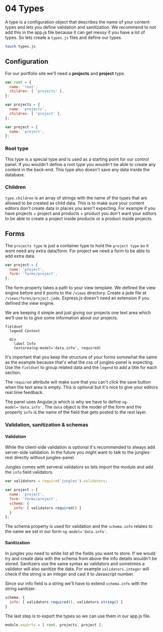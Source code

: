 # 04 Types

A type is a configuration object that describes the name of your content types and lets you define validation and sanitization. We recommend to not add this in the app.js file because it can get messy if you have a lot of types. So lets create a `types.js` files and define our types.

```sh
touch types.js
```

## Configuration

For our portfolio site we'll need a **projects** and **project** type.

```js
var root = {
  name: 'root',
  children: [ 'projects' ],
};

var projects = {
  name: 'projects',
  children: [ 'project' ],
};

var project = {
  name: 'project',
};
```

### Root type

This type is a special type and is used as a starting point for our control panel. If you wouldn't define a root type you wouldn't be able to create any content in the back-end. This type also doesn't save any data inside the database. 

### Children

`type.children` is an array of strings with the name of the types that are allowed to be created as child data. This is to make sure your content editors don't create data in places you aren't expecting. For example if you have projects + project and products + product you don't want your editors to be able to create a project inside products or a product inside projects.

## Forms

The `projects type` is just a container type to hold the `project type` so it wont need any extra data/form. For project we need a form to be able to add extra data.

```js
var project = {
  name: 'project',
  form: 'forms/project',
};
```

The form property takes a path to your view template. We defined the view engine before and it points to the `/views` directory. Create a jade file at `/views/forms/project.jade`. Express.js doesn't need an extension if you defined the view engine.

We are keeping it simple and just giving our projects one text area which we'll use to to give some information about our projects.

```jade
fieldset
  legend Content

  div
    label Info
    textarea(ng-model='data.info', required)
```

It's important that you keep the structure of your forms somewhat the same as the example because that's what the css of jungles-panel is expecting. Use the `fieldset` to group related data and the `legend` to add a title for each section.

The `required` attribute will make sure that you can't click the save button when the text area is empty. This is optional but it's nice to give your editors real time feedback.

The panel uses Angular.js which is why we have to define `ng-model='data.info'`. The `data` object is the model of the form and the property `info` is the name of the field that gets posted to the rest layer.

### Validation, sanitization & schemas

#### Validation

While the client-side validation is optional it's recommended to always add server-side validation. In the future you might want to talk to the jungles-rest directly without jungles-panel.

Jungles comes with serveral validators so lets import the module and add the `info` field validators.

```js
var validators = require('jungles').validators;
```

```js
var project = {
  name: 'project',
  form: 'forms/project',
  schema: {
    info: [ validators.required() ]
  }
};
```

The schema property is used for validation and the `schema.info` relates to the name we set in our form `ng-model='data.info'`. 

#### Sanitization

In jungles you need to white list all the fields you want to store. If we would try and create data with the schema from above the info details wouldn't be stored. Sanitizers use the same syntax as validators and sometimes a validator will also sanitize the data. For example `validators.integer` will check if the string is an integer and cast it to Javascript number.

Since our info field is a string we'll have to extend `schema.info` with the string sanitizer.

```js
schema: {
  info: [ validators.required(), validators.string() ]
}
```

The last step is to export the types so we can use them in our app.js file.

```js
module.exports = [ root, projects, project ];
```
